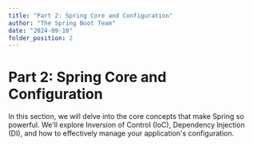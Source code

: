 ```yaml
---
title: "Part 2: Spring Core and Configuration"
author: "The Spring Boot Team"
date: "2024-09-10"
folder_position: 2
---
```


# Part 2: Spring Core and Configuration

In this section, we will delve into the core concepts that make Spring so powerful. We'll explore Inversion of Control (IoC), Dependency Injection (DI), and how to effectively manage your application's configuration.